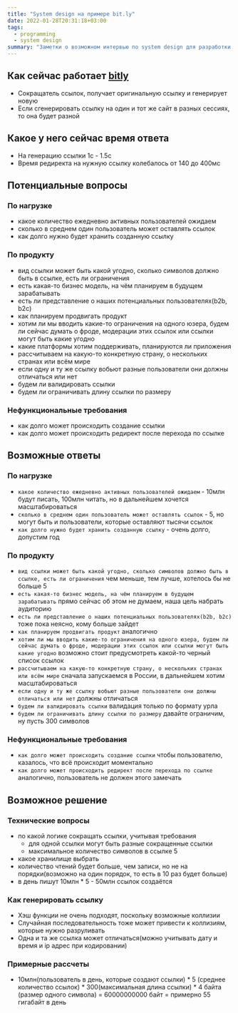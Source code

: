 ```yaml
---
title: "System design на примере bit.ly"
date: 2022-01-28T20:31:18+03:00
tags:
  - programming
  - system design
summary: "Заметки о возможном интервью по system design для разработки аналога bit.ly"
---
```

## Как сейчас работает [bitly](https://bitly.com/) 
- Сокращатель ссылок, получает оригинальную ссылку и генерирует новую
- Если сгенерировать ссылку на один и тот же сайт в разных сессиях, то она будет разной

## Какое у него сейчас время ответа
- На генерацию ссылки 1c - 1.5c
- Время редиректа на нужную ссылку колебалось от 140 до 400мс

## Потенциальные вопросы 
### По нагрузке 
- какое количество ежедневно активных пользователей ожидаем
- сколько в среднем один пользователь может оставлять ссылок
- как долго нужно будет хранить созданную ссылку
### По продукту 
- вид ссылки может быть какой угодно, сколько символов должно быть в ссылке, есть ли ограничения
- есть какая-то бизнес модель, на чём планируем в будущем зарабатывать
- есть ли представление о наших потенциальных пользователях(b2b, b2c)
- как планируем продвигать продукт
- хотим ли мы вводить какие-то ограничения на одного юзера, будем ли сейчас думать о фроде, модерации этих ссылок или ссылки могут быть какие угодно
- какие платформы хотим поддерживать, планируются ли приложения
- рассчитываем на какую-то конкретную страну, о нескольких странах или всём мире 
- если одну и ту же ссылку вобьют разные пользователи они должны отличаться или нет 
- будем ли валидировать ссылки
- будем ли ограничивать длину ссылки по размеру
### Нефункциональные требования 
- как долго может происходить создание ссылки
- как долго может происходить редирект после перехода по ссылке

## Возможные ответы 
### По нагрузке 
- `какое количество ежедневно активных пользователей ожидаем` - 10млн будут писать, 100млн читать, но в дальнейшем хочется масштабироваться
- `сколько в среднем один пользователь может оставлять ссылок` - 5, но могут быть и пользователи, которые оставляют тысячи ссылок
- `как долго нужно будет хранить созданную ссылку` - очень долго, допустим год
### По продукту 
- `вид ссылки может быть какой угодно, сколько символов должно быть в ссылке, есть ли ограничения` чем меньше, тем лучше, хотелось бы не больше 5
- `есть какая-то бизнес модель, на чём планируем в будущем зарабатывать` прямо сейчас об этом не думаем, наша цель набрать аудиторию
- `есть ли представление о наших потенциальных пользователях(b2b, b2c)` тоже пока неясно, кому больше зайдет
- `как планируем продвигать продукт` аналогично
- `хотим ли мы вводить какие-то ограничения на одного юзера, будем ли сейчас думать о фроде, модерации этих ссылок или ссылки могут быть какие угодно` возможно стоит предусмотреть какой-то черный список ссылок
- `рассчитываем на какую-то конкретную страну, о нескольких странах или всём мире` сначала запускаемся в России, в дальнейшем хотим масштабироваться
- `если одну и ту же ссылку вобьют разные пользователи они должны отличаться или нет` должны отличаться
- `будем ли валидировать ссылки` валидация только по формату урла
- `будем ли ограничивать длину ссылки по размеру` давайте ограничим, ну пусть 300 символов
### Нефункциональные требования 
- `как долго может происходить создание ссылки` чтобы пользователю, казалось, что всё происходит моментально
- `как долго может происходить редирект после перехода по ссылке` аналогично, пользователь не должен этого замечать

## Возможное решение 
### Технические вопросы 
- по какой логике сокращать ссылки, учитывая требования
  - для одной ссылки могут быть разные сокращенные ссылки
  - максимальное количество символов в ссылке 5
- какое хранилище выбрать
 - количество чтений будет больше, чем записи, но не на порядки(возможно на один порядок, то есть в 10 раз будет больше) 
 - в день пишут 10млн * 5 - 50млн ссылок создаётся

### Как генерировать ссылку
- Хэш функции не очень подходят, поскольку возможные коллизии
- Случайная последовательность тоже может привести к коллизиям, которые нужно разруливать
- Одна и та же ссылка может отличаться(можно учитывать дату и время и ip адрес при кодировании)

### Примерные рассчеты  
- 10млн(пользователь в день, которые создают ссылки) * 5 (среднее количество ссылок) * 300(максимальная длина ссылки) * 4 байта (размер одного символа) = 60000000000 байт = примерно 55 гигабайт в день

